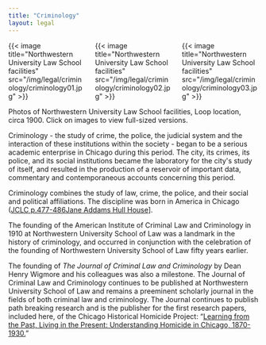 ```yaml
---
title: "Criminology"
layout: legal
---
```


<div class="columns">
  <div class="column">
    {{< image title="Northwestern University Law School facilities" src="/img/legal/criminology/criminology01.jpg" >}}
  </div>
  <div class="column">
    {{< image title="Northwestern University Law School facilities" src="/img/legal/criminology/criminology02.jpg" >}}
  </div>
  <div class="column">
    {{< image title="Northwestern University Law School facilities" src="/img/legal/criminology/criminology03.jpg" >}}
  </div>
</div>

Photos of Northwestern University Law School facilities, Loop location, circa 1900. Click on images to view full-sized versions.

Criminology - the study of crime, the police, the judicial system and the interaction of these institutions within the society - began to be a serious academic enterprise in Chicago during this period. The city, its crimes, its police, and its social institutions became the laboratory for the city's study of itself, and resulted in the production of a reservoir of important data, commentary and contemporaneous accounts concerning this period.

Criminology combines the study of law, crime, the police, and their social and political affiliations. The discipline was born in America in Chicago ([JCLC p.477-486Jane Addams Hull House](/docs_fk/homicide/jclc477-486.pdf)].

The founding of the American Institute of Criminal Law and Criminology in 1910 at Northwestern University School of Law was a landmark in the history of criminology, and occurred in conjunction with the celebration of the founding of Northwestern University School of Law fifty years earlier.

The founding of *The Journal of Criminal Law and Criminology* by Dean Henry Wigmore and his colleagues was also a milestone. The Journal of Criminal Law and Criminology continues to be published at Northwestern University School of Law and remains a preeminent scholarly journal in the fields of both criminal law and criminology. The Journal continues to publish path breaking research and is the publisher for the first research papers, included here, of the Chicago Historical Homicide Project: “[Learning from the Past, Living in the Present: Understanding Homicide in Chicago, 1870-1930.](/pubs/journal/)”
